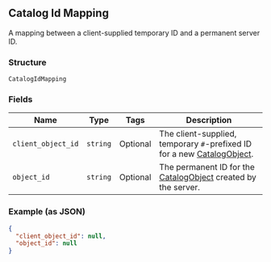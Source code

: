 ## Catalog Id Mapping

A mapping between a client-supplied temporary ID and a permanent server ID.

### Structure

`CatalogIdMapping`

### Fields

| Name | Type | Tags | Description |
|  --- | --- | --- | --- |
| `client_object_id` | `string` | Optional | The client-supplied, temporary `#`-prefixed ID for a new [CatalogObject](#type-catalogobject). |
| `object_id` | `string` | Optional | The permanent ID for the [CatalogObject](#type-catalogobject) created by the server. |

### Example (as JSON)

```json
{
  "client_object_id": null,
  "object_id": null
}
```

